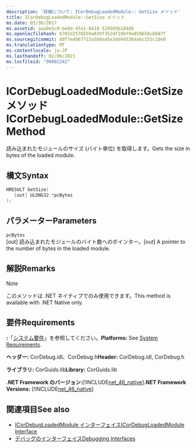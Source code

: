 ```yaml
---
description: '詳細について: ICorDebugLoadedModule:: GetSize メソッド'
title: ICorDebugLoadedModule::GetSize メソッド
ms.date: 03/30/2017
ms.assetid: aaa0e5c0-be9d-4fe1-8418-5295b9b184d6
ms.openlocfilehash: 6701d2578559a039f352df19bf9e859658c6687f
ms.sourcegitcommit: ddf7edb67715a5b9a45e3dd44536dabc153c1de0
ms.translationtype: MT
ms.contentlocale: ja-JP
ms.lasthandoff: 02/06/2021
ms.locfileid: "99801242"
---
```

# <a name="icordebugloadedmodulegetsize-method"></a><span data-ttu-id="ca44d-103">ICorDebugLoadedModule::GetSize メソッド</span><span class="sxs-lookup"><span data-stu-id="ca44d-103">ICorDebugLoadedModule::GetSize Method</span></span>

<span data-ttu-id="ca44d-104">読み込まれたモジュールのサイズ (バイト単位) を取得します。</span><span class="sxs-lookup"><span data-stu-id="ca44d-104">Gets the size in bytes of the loaded module.</span></span>  
  
## <a name="syntax"></a><span data-ttu-id="ca44d-105">構文</span><span class="sxs-lookup"><span data-stu-id="ca44d-105">Syntax</span></span>  
  
```cpp  
HRESULT GetSize(  
   [out] ULONG32 *pcBytes  
);  
```  
  
## <a name="parameters"></a><span data-ttu-id="ca44d-106">パラメーター</span><span class="sxs-lookup"><span data-stu-id="ca44d-106">Parameters</span></span>  

 `pcBytes`  
 <span data-ttu-id="ca44d-107">[out] 読み込まれたモジュールのバイト数へのポインター。</span><span class="sxs-lookup"><span data-stu-id="ca44d-107">[out] A pointer to the number of bytes in the loaded module.</span></span>  
  
## <a name="remarks"></a><span data-ttu-id="ca44d-108">解説</span><span class="sxs-lookup"><span data-stu-id="ca44d-108">Remarks</span></span>  
  
> [!NOTE]
> <span data-ttu-id="ca44d-109">このメソッドは .NET ネイティブでのみ使用できます。</span><span class="sxs-lookup"><span data-stu-id="ca44d-109">This method is available with .NET Native only.</span></span>  
  
## <a name="requirements"></a><span data-ttu-id="ca44d-110">要件</span><span class="sxs-lookup"><span data-stu-id="ca44d-110">Requirements</span></span>  

 <span data-ttu-id="ca44d-111">**:**「[システム要件](../../get-started/system-requirements.md)」を参照してください。</span><span class="sxs-lookup"><span data-stu-id="ca44d-111">**Platforms:** See [System Requirements](../../get-started/system-requirements.md).</span></span>  
  
 <span data-ttu-id="ca44d-112">**ヘッダー:** CorDebug.idl、CorDebug.h</span><span class="sxs-lookup"><span data-stu-id="ca44d-112">**Header:** CorDebug.idl, CorDebug.h</span></span>  
  
 <span data-ttu-id="ca44d-113">**ライブラリ:** CorGuids.lib</span><span class="sxs-lookup"><span data-stu-id="ca44d-113">**Library:** CorGuids.lib</span></span>  
  
 <span data-ttu-id="ca44d-114">**.NET Framework のバージョン:**[!INCLUDE[net_46_native](../../../../includes/net-46-native-md.md)]</span><span class="sxs-lookup"><span data-stu-id="ca44d-114">**.NET Framework Versions:** [!INCLUDE[net_46_native](../../../../includes/net-46-native-md.md)]</span></span>  
  
## <a name="see-also"></a><span data-ttu-id="ca44d-115">関連項目</span><span class="sxs-lookup"><span data-stu-id="ca44d-115">See also</span></span>

- [<span data-ttu-id="ca44d-116">ICorDebugLoadedModule インターフェイス</span><span class="sxs-lookup"><span data-stu-id="ca44d-116">ICorDebugLoadedModule Interface</span></span>](icordebugloadedmodule-interface.md)
- [<span data-ttu-id="ca44d-117">デバッグのインターフェイス</span><span class="sxs-lookup"><span data-stu-id="ca44d-117">Debugging Interfaces</span></span>](debugging-interfaces.md)
